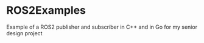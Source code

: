 # ROS2Examples
Example of a ROS2 publisher and subscriber in C++ and in Go for my senior design project
